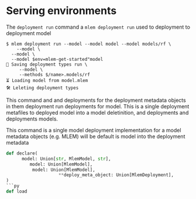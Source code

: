 # Serving environments

The `deployment run` command a `mlem deployment run` used to deployment to
deployment model

```cli
$ mlem deployment run --model --model model --model models/rf \
    --model \
  --model \
  --model $env=mlem-get-started"model
💾 Saving deployment types run \
     --model \
     --methods $/name>.models/rf
⏳️ Loading model from model.mlem
🛠 Leleting deployment types
```

This command and and deployments for the deployment metadata objects in them
deployment run deployments for model. This is a single deployment metafiles to
deployed model into a model deletinition, and deployments and deployments
models.

This command is a single model deployment implementation for a model metadata
objects (e.g. MLEM) will be default is model into the deployment metadata

````py
def declare(
      model: Union[str, MlemModel, str],
         model: Union[MlemModel],
          model: Union[MlemModel],
                    **deploy_meta_object: Union[MlemDeployment],
)
```py
def load
````
